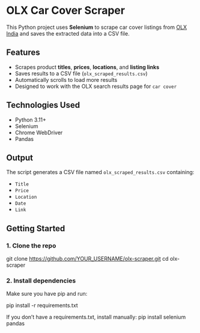 #  OLX Car Cover Scraper

This Python project uses **Selenium** to scrape car cover listings from [OLX India](https://www.olx.in/) and saves the extracted data into a CSV file.

##  Features

- Scrapes product **titles**, **prices**, **locations**, and **listing links**
- Saves results to a CSV file (`olx_scraped_results.csv`)
- Automatically scrolls to load more results
- Designed to work with the OLX search results page for `car cover`

##  Technologies Used

- Python 3.11+
- Selenium
- Chrome WebDriver
- Pandas

##  Output

The script generates a CSV file named `olx_scraped_results.csv` containing:
- `Title`
- `Price`
- `Location`
- `Date`
- `Link`

##  Getting Started

### 1. Clone the repo

git clone https://github.com/YOUR_USERNAME/olx-scraper.git
cd olx-scraper


### 2. Install dependencies
Make sure you have pip and run:

pip install -r requirements.txt

If you don’t have a requirements.txt, install manually:
pip install selenium pandas
